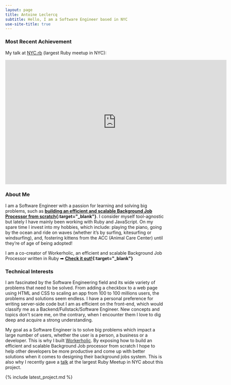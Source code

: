 ```yaml
---
layout: page
title: Antoine Leclercq
subtitle: Hello, I am a Software Engineer based in NYC
use-site-title: true
---
```


### Most Recent Achievement
 My talk at [NYC.rb](https://www.meetup.com/NYC-rb/events/235117573/) (largest Ruby meetup in NYC):
<div class="talk">
  <iframe width="700" height="394" src="https://www.youtube.com/embed/BnTT01k1Ztg?rel=0" frameborder="0" allowfullscreen></iframe>
</div>

### About Me

I am a Software Engineer with a passion for learning and solving big problems, such as **[building an efficient and scalable Background Job Processor from scratch](https://workerholic.github.io){:target="_blank"}**. I consider myself tool-agnostic but lately I have mainly been working with Ruby and JavaScript. On my spare time I invest into my hobbies, which include: playing the piano, going by the ocean and ride on waves (whether it’s by surfing, kitesurfing or windsurfing), and, fostering kittens from the ACC (Animal Care Center) until they’re of age of being adopted!

I am a co-creator of Workerholic, an efficient and scalable Background Job Processor written in Ruby ➡ **[Check it out!](https://workerholic.github.io){:target="_blank"}**

### Technical Interests
I am fascinated by the Software Engineering field and its wide variety of problems that need to be solved. From adding a checkbox to a web page using HTML and CSS to scaling an app from 100 to 100 millions users, the problems and solutions seem endless. I have a personal preference for writing server-side code but I am as efficient on the front-end, which would classify me as a Backend/Fullstack/Software Engineer. New concepts and topics don't scare me, on the contrary, when I encounter them I love to dig deep and acquire a strong understanding.

My goal as a Software Engineer is to solve big problems which impact a large number of users, whether the user is a person, a business or a developer. This is why I built [Workerholic](https://workerholic.github.io). By exposing how to build an efficient and scalable Background Job processor from scratch I hope to help other developers be more productive and come up with better solutions when it comes to designing their background jobs system. This is also why I recently gave a [talk](https://www.youtube.com/embed/BnTT01k1Ztg) at the largest Ruby Meetup in NYC about this project.


{% include latest_project.md %}